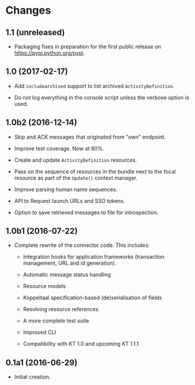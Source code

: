 Changes
=======

1.1 (unreleased)
----------------

- Packaging fixes in preparation for the first public release on
  https://pypi.python.org/pypi.

1.0 (2017-02-17)
----------------

- Add `includearchived` support to list archived `ActivityDefinition`.

- Do not log everything in the console script unless the verbose
  option is used.

1.0b2 (2016-12-14)
------------------

- Skip and ACK messages that originated from "own" endpoint.

- Improve test coverage. Now at 80%.

- Create and update `ActivityDefinition` resources.

- Pass on the sequence of resources in the bundle next to the focal
  resource as part of the `Update()` context manager.

- Improve parsing human name sequences.

- API to Request launch URLs and SSO tokens.

- Option to save retrieved messages to file for introspection.

1.0b1 (2016-07-22)
------------------

- Complete rewrite of the connector code. This includes:

  - Integration hooks for application frameworks (transaction
    management, URL and id generation).

  - Automatic message status handling

  - Resource models

  - Koppeltaal specification-based (de)serialisation of fields

  - Resolving resource references

  - A more complete test suite

  - Improved CLI

  - Compatibility with KT 1.0 and upcoming KT 1.1.1

0.1a1 (2016-06-29)
------------------

- Initial creation.
